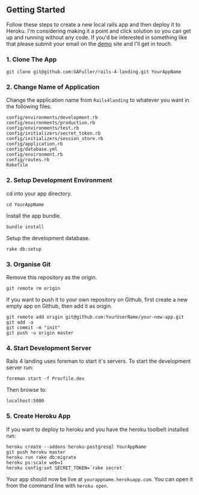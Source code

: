 ## Getting Started

Follow these steps to create a new local rails app and then deploy it to Heroku. I'm considering making it a point and click solution so you can get up and running without any code. If you'd be interested in something like that please submit your email on the [demo](http://rails4landing.herokuapp.com) site and I'll get in touch.

### 1. Clone The App
```
git clone git@github.com:GAFuller/rails-4-landing.git YourAppName
```

### 2. Change Name of Application
Change the application name from ```Rails4landing``` to whatever you want in the following files:
```
config/environments/development.rb
config/environments/production.rb
config/environments/test.rb
config/initializers/secret_token.rb
config/initializers/session_store.rb
config/application.rb
config/database.yml
config/environment.rb
config/routes.rb
Rakefile
```

### 2. Setup Development Environment
cd into your app directory.
```
cd YourAppName
```
Install the app bundle.
```
bundle install
```
Setup the development database.
```
rake db:setup
```

### 3. Organise Git
Remove this repository as the origin.
```
git remote rm origin
```
If you want to push it to your own repository on Github, first create a new empty app on Github, then add it as origin.
```
git remote add origin git@github.com:YourUserName/your-new-app.git
git add -a
git commit -m "init"
git push -u origin master
```

### 4. Start Development Server
Rails 4 landing uses foreman to start it's servers. To start the development server run:
```
foreman start -f Procfile.dev
```
Then browse to: 
```
localhost:5000
```


### 5. Create Heroku App
If you want to deploy to heroku and you have the heroku toolbelt installed run:
```
heroku create --addons heroku-postgresql YourAppName
git push heroku master
heroku run rake db:migrate
heroku ps:scale web=1
heroku config:set SECRET_TOKEN=`rake secret`
```

Your app should now be live at ```yourappname.herokuapp.com```. You can open it from the command line with ```heroku open```.

